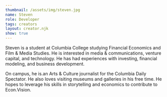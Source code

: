 ```yaml
---
thumbnail: /assets/img/steven.jpg
name: Steven
role: Developer
tags: creators
layout: creator.njk
show: true
---
```

Steven is a student at Columbia College studying Financial Economics and Film & Media Studies. He is interested in media & communications, venture capital, and technology. He has had experiences with investing, financial modeling, and business development.

On campus, he is.an Arts & Culture journalist for the Columbia Daily Spectator. He also loves visiting museums and galleries in his free time. He hopes to leverage his skills in storytelling and economics to contribute to Econ.Vision.
